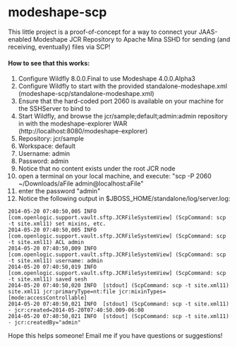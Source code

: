 modeshape-scp
=============

This little project is a proof-of-concept for a way to connect your JAAS-enabled Modeshape JCR Repository to Apache Mina SSHD for sending (and receiving, eventually) files via SCP!

#### How to see that this works:

1. Configure Wildfly 8.0.0.Final to use Modeshape 4.0.0.Alpha3
2. Configure Wildfly to start with the provided standalone-modeshape.xml (modeshape-scp/standalone-modeshape.xml)
3. Ensure that the hard-coded port 2060 is available on your machine for the SSHServer to bind to
4. Start Wildfly, and browse the jcr/sample;default;admin:admin repository in with the modeshape-explorer WAR (http://localhost:8080/modeshape-explorer)
5. Repository: jcr/sample
6. Workspace: default
7. Username: admin
8. Password: admin
9. Notice that no content exists under the root JCR node
10. open a terminal on your local machine, and execute: "scp -P 2060 ~/Downloads/aFile admin@localhost:aFile"
11. enter the password "admin"
12. Notice the following output in $JBOSS_HOME/standalone/log/server.log:

```syslog
2014-05-20 07:40:50,005 INFO  [com.openlogic.support.vault.sftp.JCRFileSystemView] (ScpCommand: scp -t site.xml11) set mixins, etc.
2014-05-20 07:40:50,005 INFO  [com.openlogic.support.vault.sftp.JCRFileSystemView] (ScpCommand: scp -t site.xml11) ACL admin
2014-05-20 07:40:50,009 INFO  [com.openlogic.support.vault.sftp.JCRFileSystemView] (ScpCommand: scp -t site.xml11) username: admin
2014-05-20 07:40:50,019 INFO  [com.openlogic.support.vault.sftp.JCRFileSystemView] (ScpCommand: scp -t site.xml11) saved sesh
2014-05-20 07:40:50,020 INFO  [stdout] (ScpCommand: scp -t site.xml11)  site.xml11 jcr:primaryType=nt:file jcr:mixinTypes=[mode:accessControllable]
2014-05-20 07:40:50,021 INFO  [stdout] (ScpCommand: scp -t site.xml11)    - jcr:created=2014-05-20T07:40:50.009-06:00
2014-05-20 07:40:50,021 INFO  [stdout] (ScpCommand: scp -t site.xml11)    - jcr:createdBy="admin"
```

Hope this helps someone! Email me if you have questions or suggestions!
